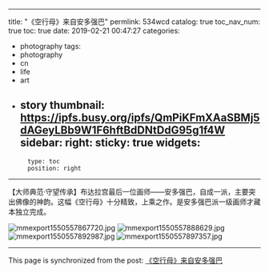 
---
title: "《空行母》来自安多强巴"
permlink: 534wcd
catalog: true
toc_nav_num: true
toc: true
date: 2019-02-21 00:47:27
categories:
- photography
tags:
- photography
- cn
- life
- art
- story
thumbnail: https://ipfs.busy.org/ipfs/QmPiKFmXAaSBMj5dAGeyLBb9W1F6hftBdDNtDdG95g1f4W
sidebar:
    right:
        sticky: true
widgets:
    -
        type: toc
        position: right
---


【大师典范·守望传承】布达拉宫最后一位画师——安多强巴，自成一派，主要突出佛像的神韵。这幅《空行母》十分精致，上乘之作。是安多强巴派一级画师才藏本独立完成。

![mmexport1550557867720.jpg](https://ipfs.busy.org/ipfs/QmPiKFmXAaSBMj5dAGeyLBb9W1F6hftBdDNtDdG95g1f4W)
![mmexport1550557888629.jpg](https://ipfs.busy.org/ipfs/Qma2vHVk78cDVX3pGak1qTGUwZce9QPiVXEjeDqYihEAFR)
![mmexport1550557892987.jpg](https://ipfs.busy.org/ipfs/QmVv8MsUpAJMKsMid1r3Vda7RoGkHhUo1JcaSro2udxy1C)
![mmexport1550557897357.jpg](https://ipfs.busy.org/ipfs/QmdGSUTDWDLSTyDoLEUdHgi4YK9JFXLj67cgyNgqmqbY6Z)




- - -

This page is synchronized from the post: [《空行母》来自安多强巴](https://steemit.com/@andrewma/534wcd)
